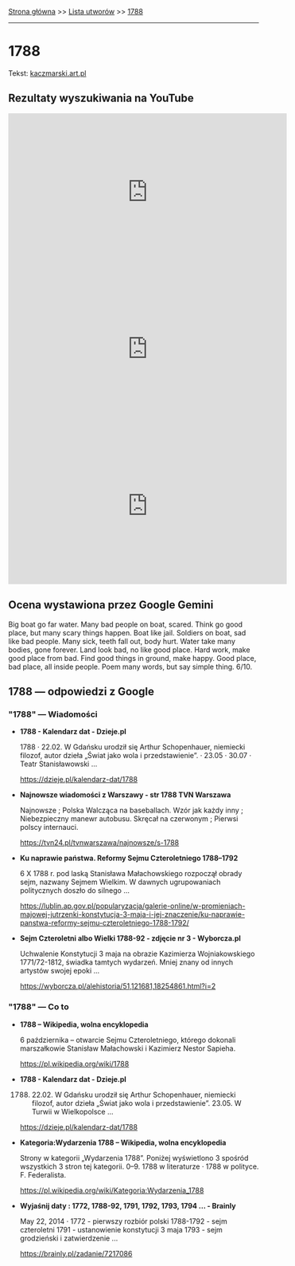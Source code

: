 [Strona główna](../index.md) >> [Lista utworów](../list.md) >> [1788](2.md)

---

# 1788

Tekst: [kaczmarski.art.pl](https://www.kaczmarski.art.pl/tworczosc/wiersze/1788-2/)

## Rezultaty wyszukiwania na YouTube

<iframe width="560" height="315" src="https://www.youtube.com/embed/VtsMVI8Fles?si=IdontcarewhotheIRSsendsImnotpayingtaxes" title="YouTube video player" frameborder="0" allow="accelerometer; autoplay; clipboard-write; encrypted-media; gyroscope; picture-in-picture; web-share" referrerpolicy="strict-origin-when-cross-origin" allowfullscreen></iframe>

<iframe width="560" height="315" src="https://www.youtube.com/embed/NTNcxGVgn9I?si=IdontcarewhotheIRSsendsImnotpayingtaxes" title="YouTube video player" frameborder="0" allow="accelerometer; autoplay; clipboard-write; encrypted-media; gyroscope; picture-in-picture; web-share" referrerpolicy="strict-origin-when-cross-origin" allowfullscreen></iframe>

<iframe width="560" height="315" src="https://www.youtube.com/embed/cqNzp6-F2Jg?si=IdontcarewhotheIRSsendsImnotpayingtaxes" title="YouTube video player" frameborder="0" allow="accelerometer; autoplay; clipboard-write; encrypted-media; gyroscope; picture-in-picture; web-share" referrerpolicy="strict-origin-when-cross-origin" allowfullscreen></iframe>

## Ocena wystawiona przez Google Gemini

Big boat go far water. Many bad people on boat, scared. Think go good place, but many scary things happen. Boat like jail. Soldiers on boat, sad like bad people. Many sick, teeth fall out, body hurt. Water take many bodies, gone forever. Land look bad, no like good place. Hard work, make good place from bad. Find good things in ground, make happy. Good place, bad place, all inside people. Poem many words, but say simple thing. 6/10.


## 1788 — odpowiedzi z Google

### "1788" — Wiadomości

- **1788 - Kalendarz dat - Dzieje.pl**

    1788 · 22.02. W Gdańsku urodził się Arthur Schopenhauer, niemiecki filozof, autor dzieła „Świat jako wola i przedstawienie”. · 23.05 · 30.07 · Teatr Stanisławowski ... 

   <https://dzieje.pl/kalendarz-dat/1788>
- **Najnowsze wiadomości z Warszawy - str 1788  TVN Warszawa**

    Najnowsze ; Polska Walcząca na baseballach. Wzór jak każdy inny ; Niebezpieczny manewr autobusu. Skręcał na czerwonym ; Pierwsi polscy internauci. 

   <https://tvn24.pl/tvnwarszawa/najnowsze/s-1788>
- **Ku naprawie państwa. Reformy Sejmu Czteroletniego 1788–1792**

    6 X 1788 r. pod laską Stanisława Małachowskiego rozpoczął obrady sejm, nazwany Sejmem Wielkim. W dawnych ugrupowaniach politycznych doszło do silnego ... 

   <https://lublin.ap.gov.pl/popularyzacja/galerie-online/w-promieniach-majowej-jutrzenki-konstytucja-3-maja-i-jej-znaczenie/ku-naprawie-panstwa-reformy-sejmu-czteroletniego-1788-1792/>
- **Sejm Czteroletni albo Wielki 1788-92 - zdjęcie nr 3 - Wyborcza.pl**

    Uchwalenie Konstytucji 3 maja na obrazie Kazimierza Wojniakowskiego 1771/72-1812, świadka tamtych wydarzeń. Mniej znany od innych artystów swojej epoki ... 

   <https://wyborcza.pl/alehistoria/51,121681,18254861.html?i=2>

### "1788" — Co to

- **1788 – Wikipedia, wolna encyklopedia**

    6 października – otwarcie Sejmu Czteroletniego, którego dokonali marszałkowie Stanisław Małachowski i Kazimierz Nestor Sapieha. 

   <https://pl.wikipedia.org/wiki/1788>
- **1788 - Kalendarz dat - Dzieje.pl**

    1788. 22.02. W Gdańsku urodził się Arthur Schopenhauer, niemiecki filozof, autor dzieła „Świat jako wola i przedstawienie”. 23.05. W Turwii w Wielkopolsce ... 

   <https://dzieje.pl/kalendarz-dat/1788>
- **Kategoria:Wydarzenia 1788 – Wikipedia, wolna encyklopedia**

    Strony w kategorii „Wydarzenia 1788”. Poniżej wyświetlono 3 spośród wszystkich 3 stron tej kategorii. 0–9. 1788 w literaturze · 1788 w polityce. F. Federalista. 

   <https://pl.wikipedia.org/wiki/Kategoria:Wydarzenia_1788>
- **Wyjaśnij daty : 1772, 1788-92, 1791, 1792, 1793, 1794 ... - Brainly**

    May 22, 2014  ·  1772 - pierwszy rozbiór polski 1788-1792 - sejm czteroletni 1791 - ustanowienie konstytucji 3 maja 1793 - sejm grodzieński i zatwierdzenie ... 

   <https://brainly.pl/zadanie/7217086>

